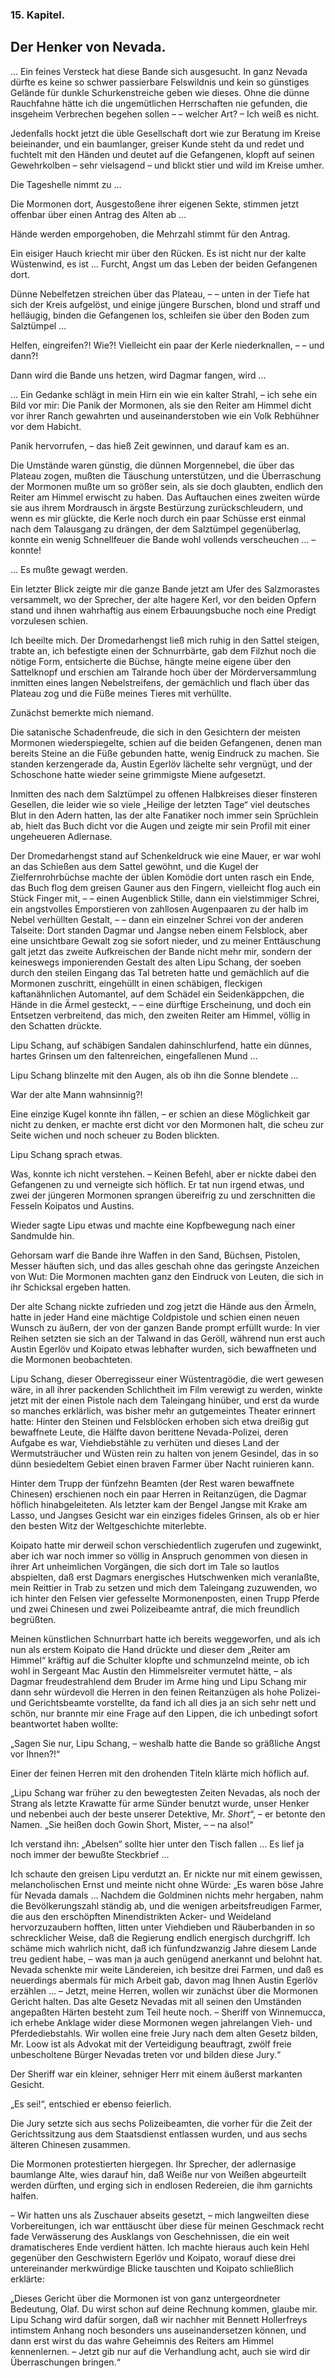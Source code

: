 <h3>15. Kapitel.</h3>
<h2>Der Henker von Nevada.</h2>

… Ein feines Versteck hat diese Bande sich ausgesucht. In ganz Nevada dürfte es
keine so schwer passierbare Felswildnis und kein so günstiges Gelände für
dunkle Schurkenstreiche geben wie dieses. Ohne die dünne Rauchfahne hätte ich
die ungemütlichen Herrschaften nie gefunden, die insgeheim Verbrechen begehen
sollen – – welcher Art? – Ich weiß es nicht.

Jedenfalls hockt jetzt die üble Gesellschaft dort wie zur Beratung im Kreise
beieinander, und ein baumlanger, greiser Kunde steht da und redet und fuchtelt
mit den Händen und deutet auf die Gefangenen, klopft auf seinen Gewehrkolben –
sehr vielsagend – und blickt stier und wild im Kreise umher.

Die Tageshelle nimmt zu …

Die Mormonen dort, Ausgestoßene ihrer eigenen Sekte, stimmen jetzt offenbar
über einen Antrag des Alten ab …

Hände werden emporgehoben, die Mehrzahl stimmt für den Antrag.

Ein eisiger Hauch kriecht mir über den Rücken. Es ist nicht nur der kalte
Wüstenwind, es ist … Furcht, Angst um das Leben der beiden Gefangenen dort.

Dünne Nebelfetzen streichen über das Plateau, – – unten in der Tiefe hat sich
der Kreis aufgelöst, und einige jüngere Burschen, blond und straff und
helläugig, binden die Gefangenen los, schleifen sie über den Boden zum
Salztümpel …

Helfen, eingreifen?! Wie?! Vielleicht ein paar der Kerle niederknallen, – – und
dann?!

Dann wird die Bande uns hetzen, wird Dagmar fangen, wird …

… Ein Gedanke schlägt in mein Hirn ein wie ein kalter Strahl, – ich sehe ein
Bild vor mir: Die Panik der Mormonen, als sie den Reiter am Himmel dicht vor
ihrer Ranch gewahrten und auseinanderstoben wie ein Volk Rebhühner vor dem
Habicht.

Panik hervorrufen, – das hieß Zeit gewinnen, und darauf kam es an.

Die Umstände waren günstig, die dünnen Morgennebel, die über das Plateau zogen,
mußten die Täuschung unterstützen, und die Überraschung der Mormonen mußte um
so größer sein, als sie doch glaubten, endlich den Reiter am Himmel erwischt zu
haben. Das Auftauchen eines zweiten würde sie aus ihrem Mordrausch in ärgste
Bestürzung zurückschleudern, und wenn es mir glückte, die Kerle noch durch ein
paar Schüsse erst einmal nach dem Talausgang zu drängen, der dem Salztümpel
gegenüberlag, konnte ein wenig Schnellfeuer die Bande wohl vollends
verscheuchen … – konnte!

… Es mußte gewagt werden.

Ein letzter Blick zeigte mir die ganze Bande jetzt am Ufer des Salzmorastes
versammelt, wo der Sprecher, der alte hagere Kerl, vor den beiden Opfern stand
und ihnen wahrhaftig aus einem Erbauungsbuche noch eine Predigt vorzulesen
schien.

Ich beeilte mich. Der Dromedarhengst ließ mich ruhig in den Sattel steigen,
trabte an, ich befestigte einen der Schnurrbärte, gab dem Filzhut noch die
nötige Form, entsicherte die Büchse, hängte meine eigene über den Sattelknopf
und erschien am Talrande hoch über der Mörderversammlung inmitten eines langen
Nebelstreifens, der gemächlich und flach über das Plateau zog und die Füße
meines Tieres mit verhüllte.

Zunächst bemerkte mich niemand.

Die satanische Schadenfreude, die sich in den Gesichtern der meisten Mormonen
wiederspiegelte, schien auf die beiden Gefangenen, denen man bereits Steine an
die Füße gebunden hatte, wenig Eindruck zu machen. Sie standen kerzengerade da,
Austin Egerlöv lächelte sehr vergnügt, und der Schoschone hatte wieder seine
grimmigste Miene aufgesetzt.

Inmitten des nach dem Salztümpel zu offenen Halbkreises dieser finsteren
Gesellen, die leider wie so viele „Heilige der letzten Tage“ viel deutsches
Blut in den Adern hatten, las der alte Fanatiker noch immer sein Sprüchlein ab,
hielt das Buch dicht vor die Augen und zeigte mir sein Profil mit einer
ungeheueren Adlernase.

Der Dromedarhengst stand auf Schenkeldruck wie eine Mauer, er war wohl an das
Schießen aus dem Sattel gewöhnt, und die Kugel der Zielfernrohrbüchse machte
der üblen Komödie dort unten rasch ein Ende, das Buch flog dem greisen Gauner
aus den Fingern, vielleicht flog auch ein Stück Finger mit, – – einen
Augenblick Stille, dann ein vielstimmiger Schrei, ein angstvolles Emporstieren
von zahllosen Augenpaaren zu der halb im Nebel verhüllten Gestalt, – – dann ein
einzelner Schrei von der anderen Talseite: Dort standen Dagmar und Jangse neben
einem Felsblock, aber eine unsichtbare Gewalt zog sie sofort nieder, und zu
meiner Enttäuschung galt jetzt das zweite Aufkreischen der Bande nicht mehr
mir, sondern der keineswegs imponierenden Gestalt des alten Lipu Schang, der
soeben durch den steilen Eingang das Tal betreten hatte und gemächlich auf die
Mormonen zuschritt, eingehüllt in einen schäbigen, fleckigen kaftanähnlichen
Automantel, auf dem Schädel ein Seidenkäppchen, die Hände in die Ärmel
gesteckt, – – eine dürftige Erscheinung, und doch ein Entsetzen verbreitend,
das mich, den zweiten Reiter am Himmel, völlig in den Schatten drückte.

Lipu Schang, auf schäbigen Sandalen dahinschlurfend, hatte ein dünnes, hartes
Grinsen um den faltenreichen, eingefallenen Mund …

Lipu Schang blinzelte mit den Augen, als ob ihn die Sonne blendete …

War der alte Mann wahnsinnig?!

Eine einzige Kugel konnte ihn fällen, – er schien an diese Möglichkeit gar
nicht zu denken, er machte erst dicht vor den Mormonen halt, die scheu zur
Seite wichen und noch scheuer zu Boden blickten.

Lipu Schang sprach etwas.

Was, konnte ich nicht verstehen. – Keinen Befehl, aber er nickte dabei den
Gefangenen zu und verneigte sich höflich. Er tat nun irgend etwas, und zwei der
jüngeren Mormonen sprangen übereifrig zu und zerschnitten die Fesseln Koipatos
und Austins.

Wieder sagte Lipu etwas und machte eine Kopfbewegung nach einer Sandmulde hin.

Gehorsam warf die Bande ihre Waffen in den Sand, Büchsen, Pistolen, Messer
häuften sich, und das alles geschah ohne das geringste Anzeichen von Wut: Die
Mormonen machten ganz den Eindruck von Leuten, die sich in ihr Schicksal
ergeben hatten.

Der alte Schang nickte zufrieden und zog jetzt die Hände aus den Ärmeln, hatte
in jeder Hand eine mächtige Coldpistole und schien einen neuen Wunsch zu
äußern, der von der ganzen Bande prompt erfüllt wurde: In vier Reihen setzten
sie sich an der Talwand in das Geröll, während nun erst auch Austin Egerlöv und
Koipato etwas lebhafter wurden, sich bewaffneten und die Mormonen beobachteten.

Lipu Schang, dieser Oberregisseur einer Wüstentragödie, die wert gewesen wäre,
in all ihrer packenden Schlichtheit im Film verewigt zu werden, winkte jetzt
mit der einen Pistole nach dem Taleingang hinüber, und erst da wurde so manches
erklärlich, was bisher mehr an gutgemeintes Theater erinnert hatte: Hinter den
Steinen und Felsblöcken erhoben sich etwa dreißig gut bewaffnete Leute, die
Hälfte davon berittene Nevada-Polizei, deren Aufgabe es war, Viehdiebstähle zu
verhüten und dieses Land der Wermutsträucher und Wüsten rein zu halten von
jenem Gesindel, das in so dünn besiedeltem Gebiet einen braven Farmer über
Nacht ruinieren kann.

Hinter dem Trupp der fünfzehn Beamten (der Rest waren bewaffnete Chinesen)
erschienen noch ein paar Herren in Reitanzügen, die Dagmar höflich
hinabgeleiteten. Als letzter kam der Bengel Jangse mit Krake am Lasso, und
Jangses Gesicht war ein einziges fideles Grinsen, als ob er hier den besten
Witz der Weltgeschichte miterlebte.

Koipato hatte mir derweil schon verschiedentlich zugerufen und zugewinkt, aber
ich war noch immer so völlig in Anspruch genommen von diesen in ihrer Art
unheimlichen Vorgängen, die sich dort im Tale so lautlos abspielten, daß erst
Dagmars energisches Hutschwenken mich veranlaßte, mein Reittier in Trab zu
setzen und mich dem Taleingang zuzuwenden, wo ich hinter den Felsen vier
gefesselte Mormonenposten, einen Trupp Pferde und zwei Chinesen und zwei
Polizeibeamte antraf, die mich freundlich begrüßten.

Meinen künstlichen Schnurrbart hatte ich bereits weggeworfen, und als ich nun
als erstem Koipato die Hand drückte und dieser dem „Reiter am Himmel“ kräftig
auf die Schulter klopfte und schmunzelnd meinte, ob ich wohl in Sergeant Mac
Austin den Himmelsreiter vermutet hätte, – als Dagmar freudestrahlend dem
Bruder im Arme hing und Lipu Schang mir dann sehr würdevoll die Herren in den
feinen Reitanzügen als hohe Polizei- und Gerichtsbeamte vorstellte, da fand ich
all dies ja an sich sehr nett und schön, nur brannte mir eine Frage auf den
Lippen, die ich unbedingt sofort beantwortet haben wollte:

„Sagen Sie nur, Lipu Schang, – weshalb hatte die Bande so gräßliche Angst vor
Ihnen?!“

Einer der feinen Herren mit den drohenden Titeln klärte mich höflich auf.

„Lipu Schang war früher zu den bewegtesten Zeiten Nevadas, als noch der Strang
als letzte Krawatte für arme Sünder benutzt wurde, unser Henker und nebenbei
auch der beste unserer Detektive, Mr. *Short*“, – er betonte den Namen. „Sie
heißen doch Gowin Short, Mister, – – na also!“

Ich verstand ihn: „Abelsen“ sollte hier unter den Tisch fallen … Es lief ja
noch immer der bewußte Steckbrief …

Ich schaute den greisen Lipu verdutzt an. Er nickte nur mit einem gewissen,
melancholischen Ernst und meinte nicht ohne Würde: „Es waren böse Jahre für
Nevada damals … Nachdem die Goldminen nichts mehr hergaben, nahm die
Bevölkerungszahl ständig ab, und die wenigen arbeitsfreudigen Farmer, die aus
den erschöpften Minendistrikten Acker- und Weideland hervorzuzaubern hofften,
litten unter Viehdieben und Räuberbanden in so schrecklicher Weise, daß die
Regierung endlich energisch durchgriff. Ich schäme mich wahrlich nicht, daß ich
fünfundzwanzig Jahre diesem Lande treu gedient habe, – was man ja auch genügend
anerkannt und belohnt hat. Nevada schenkte mir weite Ländereien, ich besitze
drei Farmen, und daß es neuerdings abermals für mich Arbeit gab, davon mag
Ihnen Austin Egerlöv erzählen … – Jetzt, meine Herren, wollen wir zunächst über
die Mormonen Gericht halten. Das alte Gesetz Nevadas mit all seinen den
Umständen angepaßten Härten besteht zum Teil heute noch. – Sheriff von
Winnemucca, ich erhebe Anklage wider diese Mormonen wegen jahrelangen Vieh- und
Pferdediebstahls. Wir wollen eine freie Jury nach dem alten Gesetz bilden, Mr.
Loow ist als Advokat mit der Verteidigung beauftragt, zwölf freie unbescholtene
Bürger Nevadas treten vor und bilden diese Jury.“

Der Sheriff war ein kleiner, sehniger Herr mit einem äußerst markanten Gesicht.

„Es sei!“, entschied er ebenso feierlich.

Die Jury setzte sich aus sechs Polizeibeamten, die vorher für die Zeit der
Gerichtssitzung aus dem Staatsdienst entlassen wurden, und aus sechs älteren
Chinesen zusammen.

Die Mormonen protestierten hiergegen. Ihr Sprecher, der adlernasige baumlange
Alte, wies darauf hin, daß Weiße nur von Weißen abgeurteilt werden dürften, und
erging sich in endlosen Redereien, die ihm garnichts halfen.

– Wir hatten uns als Zuschauer abseits gesetzt, – mich langweilten diese
Vorbereitungen, ich war enttäuscht über diese für meinen Geschmack recht fade
Verwässerung des Ausklangs von Geschehnissen, die ein weit dramatischeres Ende
verdient hätten. Ich machte hieraus auch kein Hehl gegenüber den Geschwistern
Egerlöv und Koipato, worauf diese drei untereinander merkwürdige Blicke
tauschten und Koipato schließlich erklärte:

„Dieses Gericht über die Mormonen ist von ganz untergeordneter Bedeutung, Olaf.
Du wirst schon auf deine Rechnung kommen, glaube mir. Lipu Schang wird dafür
sorgen, daß wir nachher mit Bennett Hollerfreys intimstem Anhang noch besonders
uns auseinandersetzen können, und dann erst wirst du das wahre Geheimnis des
Reiters am Himmel kennenlernen. – Jetzt gib nur auf die Verhandlung acht, auch
sie wird dir Überraschungen bringen.“



